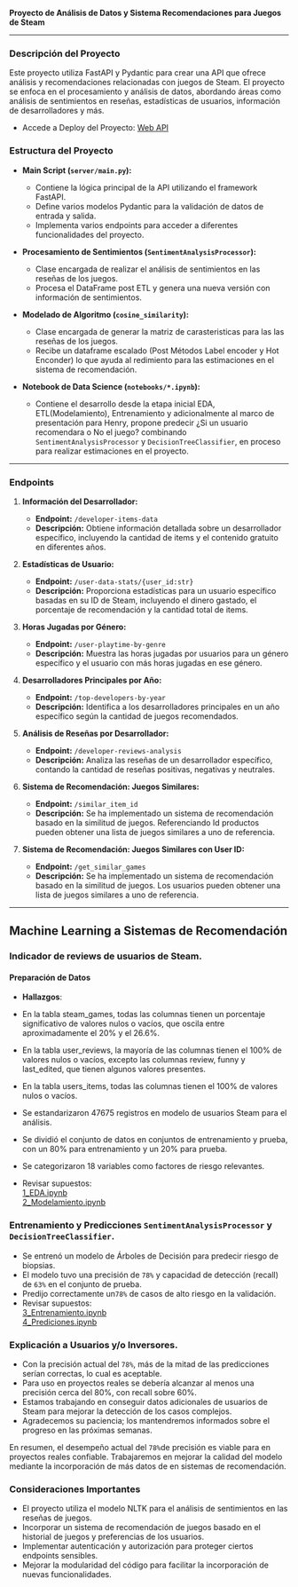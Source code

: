 **Proyecto de Análisis de Datos y Sistema Recomendaciones para Juegos de Steam**

---

### Descripción del Proyecto

Este proyecto utiliza FastAPI y Pydantic para crear una API que ofrece análisis y recomendaciones relacionadas con juegos de Steam. El proyecto se enfoca en el procesamiento y análisis de datos, abordando áreas como análisis de sentimientos en reseñas, estadísticas de usuarios, información de desarrolladores y más.

- Accede a Deploy del Proyecto:
[Web API](https://pi-mlops-steam-3u6q.onrender.com/api/v1/docs)

### Estructura del Proyecto

- **Main Script (`server/main.py`):**
  - Contiene la lógica principal de la API utilizando el framework FastAPI.
  - Define varios modelos Pydantic para la validación de datos de entrada y salida.
  - Implementa varios endpoints para acceder a diferentes funcionalidades del proyecto.

- **Procesamiento de Sentimientos (`SentimentAnalysisProcessor`):**
  - Clase encargada de realizar el análisis de sentimientos en las reseñas de los juegos.
  - Procesa el DataFrame post ETL y genera una nueva versión con información de sentimientos.

- **Modelado de Algoritmo (`cosine_similarity`):**
  - Clase encargada de generar la matriz de carasteristicas para las las reseñas de los juegos.
  - Recibe un dataframe escalado (Post Métodos Label encoder y Hot Enconder) lo que ayuda al redimiento para las estimaciones en el sistema de recomendación.

- **Notebook de Data Science (`notebooks/*.ipynb`):**
  - Contiene el desarrollo desde la etapa inicial EDA, ETL(Modelamiento), Entrenamiento y adicionalmente al marco de presentación para Henry, propone predecir ¿Si un usuario recomendara o No el juego? combinando `SentimentAnalysisProcessor` y `DecisionTreeClassifier`, en proceso para realizar estimaciones en el proyecto.

---
### Endpoints

1. **Información del Desarrollador:**
   - **Endpoint:** `/developer-items-data`
   - **Descripción:** Obtiene información detallada sobre un desarrollador específico, incluyendo la cantidad de items y el contenido gratuito en diferentes años.

2. **Estadísticas de Usuario:**
   - **Endpoint:** `/user-data-stats/{user_id:str}`
   - **Descripción:** Proporciona estadísticas para un usuario específico basadas en su ID de Steam, incluyendo el dinero gastado, el porcentaje de recomendación y la cantidad total de items.

3. **Horas Jugadas por Género:**
   - **Endpoint:** `/user-playtime-by-genre`
   - **Descripción:** Muestra las horas jugadas por usuarios para un género específico y el usuario con más horas jugadas en ese género.

4. **Desarrolladores Principales por Año:**
   - **Endpoint:** `/top-developers-by-year`
   - **Descripción:** Identifica a los desarrolladores principales en un año específico según la cantidad de juegos recomendados.

5. **Análisis de Reseñas por Desarrollador:**
   - **Endpoint:** `/developer-reviews-analysis`
   - **Descripción:** Analiza las reseñas de un desarrollador específico, contando la cantidad de reseñas positivas, negativas y neutrales.

6. **Sistema de Recomendación: Juegos Similares:**
   - **Endpoint:** `/similar_item_id`
   - **Descripción:** Se ha implementado un sistema de recomendación basado en la similitud de juegos. Referenciando Id productos  pueden obtener una lista de juegos similares a uno de referencia.
7. **Sistema de Recomendación: Juegos Similares con User ID:**
   - **Endpoint:** `/get_similar_games`
   - **Descripción:** Se ha implementado un sistema de recomendación basado en la similitud de juegos. Los usuarios pueden obtener una lista de juegos similares a uno de referencia.
---
##  Machine Learning a Sistemas de Recomendación 
### Indicador de reviews de usuarios de Steam.
#### Preparación de Datos
- **Hallazgos**:

- En la tabla steam_games, todas las columnas tienen un porcentaje significativo de valores nulos o vacíos, que oscila entre aproximadamente el 20% y el 26.6%.
- En la tabla user_reviews, la mayoría de las columnas tienen el 100% de valores nulos o vacíos, excepto las columnas review, funny y last_edited, que tienen algunos valores presentes.
- En la tabla users_items, todas las columnas tienen el 100% de valores nulos o vacíos.
- Se estandarizaron 47675 registros en  modelo de usuarios Steam para el análisis.
- Se dividió el conjunto de datos en conjuntos de entrenamiento y prueba, con un 80% para entrenamiento y un 20% para prueba.
- Se categorizaron 18 variables como factores de riesgo relevantes.
- Revisar supuestos:<br>
[1_EDA.ipynb](https://github.com/clblommberg/Proym6_Integrador_henry/blob/main/notebooks/1_EDA.ipynb)<br>
[2_Modelamiento.ipynb](https://github.com/clblommberg/Proym6_Integrador_henry/blob/main/notebooks/2_Modelamiento.ipynb)<br>

### Entrenamiento y Predicciones `SentimentAnalysisProcessor` y `DecisionTreeClassifier`.
- Se entrenó un modelo de Árboles de Decisión para predecir riesgo de biopsias. 
- El modelo tuvo una precisión de `78%` y capacidad de detección (recall) de `63%` en el conjunto de prueba.
- Predijo correctamente un`78%` de casos de alto riesgo en la validación.
- Revisar supuestos:<br>
[3_Entrenamiento.ipynb](https://github.com/clblommberg/Proym6_Integrador_henry/blob/main/notebooks/3_Entrenamiento.ipynb)<br>
[4_Prediciones.ipynb](https://github.com/clblommberg/Proym6_Integrador_henry/blob/main/notebooks/4_Prediciones.ipynb)

### Explicación a Usuarios y/o Inversores.
- Con la precisión actual del `78%`, más de la mitad de las predicciones serían correctas, lo cual es aceptable.  
- Para uso en proyectos reales se debería alcanzar al menos una precisión cerca del 80%, con recall sobre 60%.
- Estamos trabajando en conseguir datos adicionales de usuarios de Steam para mejorar la detección de los casos complejos.
- Agradecemos su paciencia; los mantendremos informados sobre el progreso en las próximas semanas.

En resumen, el desempeño actual del `78%`de precisión es viable para en proyectos reales confiable. Trabajaremos en mejorar la calidad del modelo mediante la incorporación de más datos de en sistemas de recomendación. 
### Consideraciones Importantes

- El proyecto utiliza el modelo NLTK para el análisis de sentimientos en las reseñas de juegos.
- Incorporar un sistema de recomendación de juegos basado en el historial de juegos y preferencias de los usuarios.
- Implementar autenticación y autorización para proteger ciertos endpoints sensibles.
- Mejorar la modularidad del código para facilitar la incorporación de nuevas funcionalidades.
